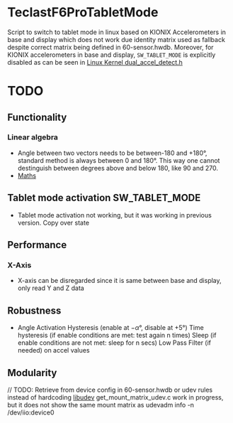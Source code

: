# TeclastF6ProTabletMode
Script to switch to tablet mode in linux based on KIONIX Accelerometers in base and display which does not work due identity matrix used as fallback despite correct matrix being defined in 60-sensor.hwdb.
Moreover, for KIONIX accelerometers in base and display, `SW_TABLET_MODE` is explicitly disabled as can be seen in [Linux Kernel dual_accel_detect.h](https://github.com/torvalds/linux/blob/7503345ac5f5e82fd9a36d6e6b447c016376403a/drivers/platform/x86/dual_accel_detect.h#L9)

# TODO
## Functionality
### Linear algebra
- Angle between two vectors needs to be between-180 and +180°, standard method is always between 0 and 180°. This way one cannot destinguish between degrees above and below 180, like 90 and 270.
- [Maths](https://math.stackexchange.com/questions/1904152/how-to-find-an-angle-in-range-180-180-between-2-vectors)

## Tablet mode activation SW_TABLET_MODE
- Tablet mode activation not working, but it was working in previous version. Copy over state


## Performance
### X-Axis
- X-axis can be disregarded since it is same between base and display, only read Y and Z data

## Robustness
- Angle Activation Hysteresis (enable at $-\alpha°$, disable at +5°)
Time hysteresis (if enable conditions are met: test again n times)
Sleep (if enable conditions are not met: sleep for n secs)
Low Pass Filter (if needed) on accel values


## Modularity
// TODO: Retrieve from device config in 60-sensor.hwdb or udev rules instead of hardcoding
[libudev](https://www.freedesktop.org/software/systemd/man/latest/libudev.html)
get_mount_matrix_udev.c work in progress, but it does not show the same mount matrix as udevadm info -n  /dev/iio:device0

